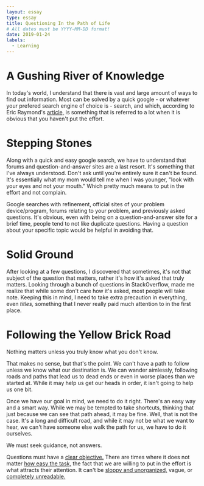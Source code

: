 ```yaml
---
layout: essay
type: essay
title: Questioning In the Path of Life
# All dates must be YYYY-MM-DD format!
date: 2019-01-24
labels:
  - Learning
---
```


# A Gushing River of Knowledge

In today's world, I understand that there is vast and large amount of ways to find out information. Most can be solved by a quick google - or whatever your prefered search engine of choice is - search, and which, according to Eric Raymond's [article,](http://www.catb.org/esr/faqs/smart-questions.html "How To Ask Questions The Smart Way") is something that is referred to a lot when it is obvious that you haven't put the effort. 

# Stepping Stones

Along with a quick and easy google search, we have to understand that forums and question-and-answer sites are a last resort. It's something that I've always understood. Don't ask until you're entirely sure it can't be found. It's essentially what my mom would tell me when I was younger, "look with your eyes and not your mouth." Which pretty much means to put in the effort and not complain. 

Google searches with refinement, official sites of your problem device/program, forums relating to your problem, and previously asked questions. It's obvious, even with being on a question-and-answer site for a brief time, people tend to not like duplicate questions. Having a question about your specific topic would be helpful in avoiding that. 

# Solid Ground 

After looking at a few questions, I discovered that sometimes, it's not that subject of the question that matters, rather it's how it's asked that truly matters. Looking through a bunch of questions in StackOverflow, made me realize that while some don't care how it's asked, most people will take note. Keeping this in mind, I need to take extra precaution in everything, even _titles,_ something that I never really paid much attention to in the first place. 

# Following the Yellow Brick Road 

Nothing matters unless you truly know what you don't know. 

That makes no sense, but that's the point. We can't have a path to follow unless we know what our destination is. We can wander aimlessly, following roads and paths that lead us to dead ends or even in worse places than we started at. While it may help us get our heads in order, it isn't going to help us one bit. 

Once we have our goal in mind, we need to do it right. There's an easy way and a smart way. While we may be tempted to take shortcuts, thinking that just because we can see that path ahead, it may be fine. Well, that is not the case. It's a long and difficult road, and while it may not be what we want to hear, we can't have someone else walk the path for us, we have to do it ourselves. 

We must seek guidance, not answers. 

Questions must have a [clear objective.](https://stackoverflow.com/questions/2010892/storing-objects-in-html5-localstorage) There are times where it does not matter [how easy the task,](https://stackoverflow.com/questions/3437786/get-the-size-of-the-screen-current-web-page-and-browser-window) the fact that we are willing to put in the effort is what attracts their attention. It can't be [sloppy and unorganized,](https://stackoverflow.com/questions/40782277/angular-ui-grid-gridapi-infinitescroll-on-needloadmoredata-not-works-when-change) vague, or [completely unreadable.](https://stackoverflow.com/questions/54223439/what-is-the-difference-between-these-dialogs-for-chromecast)
